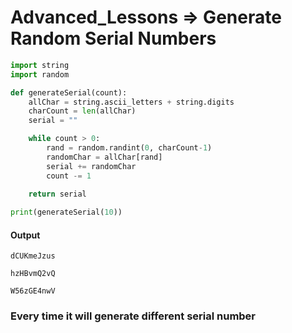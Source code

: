 # Advanced_Lessons => Generate Random Serial Numbers 
```python []
import string
import random

def generateSerial(count):
    allChar = string.ascii_letters + string.digits
    charCount = len(allChar)
    serial = ""

    while count > 0:
        rand = random.randint(0, charCount-1)
        randomChar = allChar[rand]
        serial += randomChar
        count -= 1
    
    return serial

print(generateSerial(10))
```
#### Output
```
dCUKmeJzus
```
```
hzHBvmQ2vQ
```
```
W56zGE4nwV
```
### Every time it will generate different serial number